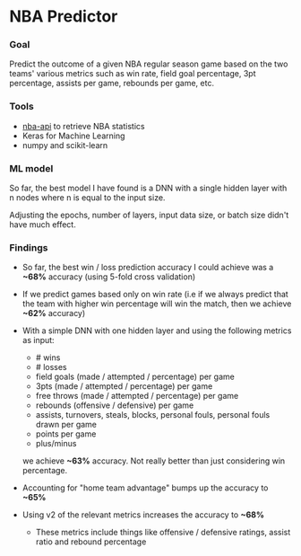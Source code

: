 # NBA Predictor

### Goal
Predict the outcome of a given NBA regular season game based on the two teams' various metrics such as win rate, field goal percentage, 3pt percentage, assists per game, rebounds per game, etc.

### Tools
- [nba-api](https://github.com/swar/nba_api) to retrieve NBA statistics
- Keras for Machine Learning
- numpy and scikit-learn

### ML model
So far, the best model I have found is a DNN with a single hidden layer with n nodes where n is equal to the input size.

Adjusting the epochs, number of layers, input data size, or batch size didn't have much effect. 

### Findings
- So far, the best win / loss prediction accuracy I could achieve was a **~68%** accuracy (using 5-fold cross validation)
- If we predict games based only on win rate (i.e if we always predict that the team with higher win percentage will win the match, then we achieve **~62%** accuracy)
- With a simple DNN with one hidden layer and using the following metrics as input:
  - \# wins
  - \# losses
  - field goals (made / attempted / percentage) per game
  - 3pts (made / attempted / percentage) per game
  - free throws (made / attempted / percentage) per game
  - rebounds (offensive / defensive) per game
  - assists, turnovers, steals, blocks, personal fouls, personal fouls drawn per game
  - points per game
  - plus/minus
  
  we achieve **~63%** accuracy. Not really better than just considering win percentage.
- Accounting for "home team advantage" bumps up the accuracy to **~65%**
- Using v2 of the relevant metrics increases the accuracy to **~68%**
  - These metrics include things like offensive / defensive ratings, assist ratio and rebound percentage

